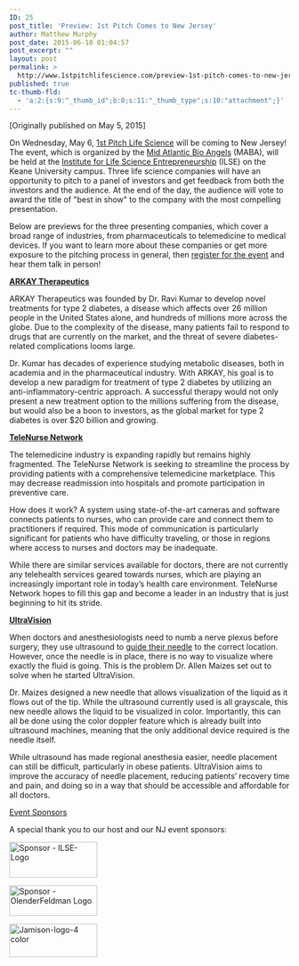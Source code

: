 ```yaml
---
ID: 25
post_title: 'Preview: 1st Pitch Comes to New Jersey'
author: Matthew Murphy
post_date: 2015-06-10 01:04:57
post_excerpt: ""
layout: post
permalink: >
  http://www.1stpitchlifescience.com/preview-1st-pitch-comes-to-new-jersey/
published: true
tc-thumb-fld:
  - 'a:2:{s:9:"_thumb_id";b:0;s:11:"_thumb_type";s:10:"attachment";}'
---
```

[Originally published on May 5, 2015]

On Wednesday, May 6, <a href="http://1stpitchlifescience.com/">1st Pitch Life Science</a> will be coming to New Jersey! The event, which is organized by the <a href="http://bioangels.net/">Mid Atlantic Bio Angels</a> (MABA), will be held at the <a href="http://www.ilsebio.com/">Institute for Life Science Entrepreneurship</a> (ILSE) on the Keane University campus. Three life science companies will have an opportunity to pitch to a panel of investors and get feedback from both the investors and the audience. At the end of the day, the audience will vote to award the title of "best in show" to the company with the most compelling presentation.

Below are previews for the three presenting companies, which cover a broad range of industries, from pharmaceuticals to telemedicine to medical devices. If you want to learn more about these companies or get more exposure to the pitching process in general, then <a href="https://www.eventbrite.com/e/1st-pitch-life-science-new-jersey-may-6th-2015-tickets-16504982848">register for the event</a> and hear them talk in person!

<!--more-->

<strong><span style="text-decoration: underline;"><a href="http://www.arkaytherapeutics.com/">ARKAY Therapeutics</a></span></strong>

ARKAY Therapeutics was founded by Dr. Ravi Kumar to develop novel treatments for type 2 diabetes, a disease which affects over 26 million people in the United States alone, and hundreds of millions more across the globe. Due to the complexity of the disease, many patients fail to respond to drugs that are currently on the market, and the threat of severe diabetes-related complications looms large.

Dr. Kumar has decades of experience studying metabolic diseases, both in academia and in the pharmaceutical industry. With ARKAY, his goal is to develop a new paradigm for treatment of type 2 diabetes by utilizing an anti-inflammatory-centric approach. A successful therapy would not only present a new treatment option to the millions suffering from the disease, but would also be a boon to investors, as the global market for type 2 diabetes is over $20 billion and growing.

<span style="text-decoration: underline;"><strong><a href="http://telenurse.co/">TeleNurse Network</a></strong></span>

The telemedicine industry is expanding rapidly but remains highly fragmented. The TeleNurse Network is seeking to streamline the process by providing patients with a comprehensive telemedicine marketplace. This may decrease readmission into hospitals and promote participation in preventive care.

How does it work? A system using state-of-the-art cameras and software connects patients to nurses, who can provide care and connect them to practitioners if required. This mode of communication is particularly significant for patients who have difficulty traveling, or those in regions where access to nurses and doctors may be inadequate.

While there are similar services available for doctors, there are not currently any telehealth services geared towards nurses, which are playing an increasingly important role in today’s health care environment. TeleNurse Network hopes to fill this gap and become a leader in an industry that is just beginning to hit its stride.

<span style="text-decoration: underline;"><strong>UltraVision</strong></span>

When doctors and anesthesiologists need to numb a nerve plexus before surgery, they use ultrasound to <a href="https://www.youtube.com/watch?v=ab8Dvjauk_U">guide their needle</a> to the correct location. However, once the needle is in place, there is no way to visualize where exactly the fluid is going. This is the problem Dr. Allen Maizes set out to solve when he started UltraVision.

Dr. Maizes designed a new needle that allows visualization of the liquid as it flows out of the tip. While the ultrasound currently used is all grayscale, this new needle allows the liquid to be visualized in color. Importantly, this can all be done using the color doppler feature which is already built into ultrasound machines, meaning that the only additional device required is the needle itself.

While ultrasound has made regional anesthesia easier, needle placement can still be difficult, particularly in obese patients. UltraVision aims to improve the accuracy of needle placement, reducing patients’ recovery time and pain, and doing so in a way that should be accessible and affordable for all doctors.

<span style="text-decoration: underline;">Event Sponsors</span>

A special thank you to our host and our NJ event sponsors:

<a href="http://1stpitchlifescience.com/sponsors/institute-for-life-science-entrepreneurship/"><img class=" wp-image-63 alignleft" src="http://www.1stpitchlifescience.com/bioentrepreneur/wp-content/uploads/2015/05/Sponsor-ILSE-Logo.png" alt="Sponsor - ILSE-Logo" width="158" height="64" /></a>

<a href="http://1stpitchlifescience.com/sponsors/olenderfeldman-llp/"><img class=" wp-image-64 alignleft" src="http://www.1stpitchlifescience.com/bioentrepreneur/wp-content/uploads/2015/05/Sponsor-OlenderFeldman-Logo.png" alt="Sponsor - OlenderFeldman Logo" width="158" height="55" /></a>

<a href="http://1stpitchlifescience.com/sponsors/herbert-l-jamison-co-l-l-c/"><img class=" size-full wp-image-65 alignleft" src="http://www.1stpitchlifescience.com/bioentrepreneur/wp-content/uploads/2015/05/Sponsors-Jamison-Logo.jpg" alt="Jamison-logo-4 color" width="158" height="60" /></a>

&nbsp;